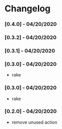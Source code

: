 # Changelog

### [0.4.0] - 04/20/2020


### [0.3.2] - 04/20/2020


### [0.3.1] - 04/20/2020


### [0.3.0] - 04/20/2020
* rake

### [0.3.0] - 04/20/2020
* rake

### [0.2.0] - 04/20/2020
* remove unused action
